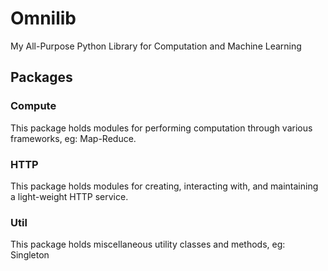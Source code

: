 Omnilib
=======
My All-Purpose Python Library for Computation and Machine Learning

Packages
--------
### Compute
This package holds modules for performing computation through various frameworks, eg: Map-Reduce.

### HTTP
This package holds modules for creating, interacting with, and maintaining a light-weight HTTP service.

### Util
This package holds miscellaneous utility classes and methods, eg: Singleton
